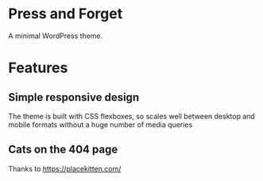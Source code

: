 # Press and Forget
A minimal WordPress theme.

# Features
## Simple responsive design
The theme is built with CSS flexboxes, so scales well between desktop and mobile formats without a huge number of media queries
## Cats on the 404 page
Thanks to https://placekitten.com/

